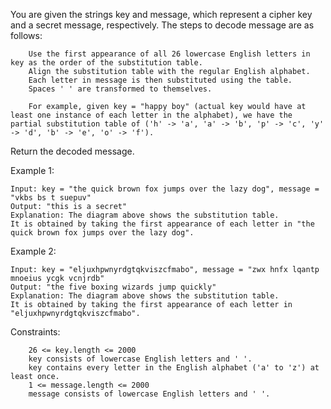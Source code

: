 You are given the strings key and message, which represent a cipher key and a secret message, respectively. The steps to decode message are as follows:

```
    Use the first appearance of all 26 lowercase English letters in key as the order of the substitution table.
    Align the substitution table with the regular English alphabet.
    Each letter in message is then substituted using the table.
    Spaces ' ' are transformed to themselves.

    For example, given key = "happy boy" (actual key would have at least one instance of each letter in the alphabet), we have the partial substitution table of ('h' -> 'a', 'a' -> 'b', 'p' -> 'c', 'y' -> 'd', 'b' -> 'e', 'o' -> 'f').
```

Return the decoded message.

Example 1:

```
Input: key = "the quick brown fox jumps over the lazy dog", message = "vkbs bs t suepuv"
Output: "this is a secret"
Explanation: The diagram above shows the substitution table.
It is obtained by taking the first appearance of each letter in "the quick brown fox jumps over the lazy dog".
```

Example 2:

```
Input: key = "eljuxhpwnyrdgtqkviszcfmabo", message = "zwx hnfx lqantp mnoeius ycgk vcnjrdb"
Output: "the five boxing wizards jump quickly"
Explanation: The diagram above shows the substitution table.
It is obtained by taking the first appearance of each letter in "eljuxhpwnyrdgtqkviszcfmabo".
```

Constraints:

```
    26 <= key.length <= 2000
    key consists of lowercase English letters and ' '.
    key contains every letter in the English alphabet ('a' to 'z') at least once.
    1 <= message.length <= 2000
    message consists of lowercase English letters and ' '.
```
